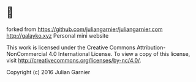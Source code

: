 # 👋
 forked from https://github.com/juliangarnier/juliangarnier.com
 http://galayko.xyz
 Personal mini website

 This work is licensed under the Creative Commons Attribution-NonCommercial 4.0 International License. To view a copy of this license, visit http://creativecommons.org/licenses/by-nc/4.0/.

 Copyright (c) 2016 Julian Garnier
